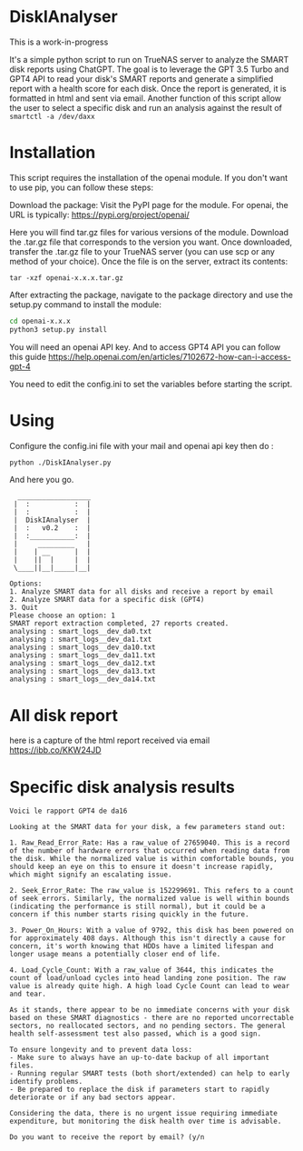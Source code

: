 # DiskIAnalyser

This is a work-in-progress

It's a simple python script to run on TrueNAS server to analyze the SMART disk reports using ChatGPT.
The goal is to leverage the GPT 3.5 Turbo and GPT4 API to read your disk's SMART reports and generate a simplified report with a health score for each disk. Once the report is generated, it is formatted in html and sent via email.
Another function of this script allow the user to select a specific disk and run an analysis against the result of ```smartctl -a /dev/daxx ```

# Installation

This script requires the installation of the openai module. If you don't want to use pip, you can follow these steps:

Download the package:
Visit the PyPI page for the module. For openai, the URL is typically:
https://pypi.org/project/openai/

Here you will find tar.gz files for various versions of the module. Download the .tar.gz file that corresponds to the version you want.
Once downloaded, transfer the .tar.gz file to your TrueNAS server (you can use scp or any method of your choice). Once the file is on the server, extract its contents:

<code>tar -xzf openai-x.x.x.tar.gz</code>

After extracting the package, navigate to the package directory and use the setup.py command to install the module:
```bash
cd openai-x.x.x
python3 setup.py install
```
You will need an openai API key. And to access GPT4 API you can follow this guide https://help.openai.com/en/articles/7102672-how-can-i-access-gpt-4

You need to edit the config.ini to set the variables before starting the script.


# Using
Configure the config.ini file with your mail and openai api key then do :
```bash
python ./DiskIAnalyser.py
```
And here you go.

```
  __________________
 |  :           :  |
 |  :           :  |
 |  DiskIAnalyser  |
 |  :   v0.2    :  |
 |  :___________:  |
 |     _________   |
 |    | __      |  |
 |    ||  |     |  |
 \____||__|_____|__|

Options:
1. Analyze SMART data for all disks and receive a report by email
2. Analyze SMART data for a specific disk (GPT4)
3. Quit
Please choose an option: 1
SMART report extraction completed, 27 reports created.
analysing : smart_logs__dev_da0.txt
analysing : smart_logs__dev_da1.txt
analysing : smart_logs__dev_da10.txt
analysing : smart_logs__dev_da11.txt
analysing : smart_logs__dev_da12.txt
analysing : smart_logs__dev_da13.txt
analysing : smart_logs__dev_da14.txt

```

# All disk report
here is a capture of the html report received via email
https://ibb.co/KKW24JD

# Specific disk analysis results

```
Voici le rapport GPT4 de da16

Looking at the SMART data for your disk, a few parameters stand out:

1. Raw_Read_Error_Rate: Has a raw_value of 27659040. This is a record of the number of hardware errors that occurred when reading data from the disk. While the normalized value is within comfortable bounds, you should keep an eye on this to ensure it doesn't increase rapidly, which might signify an escalating issue.

2. Seek_Error_Rate: The raw_value is 152299691. This refers to a count of seek errors. Similarly, the normalized value is well within bounds (indicating the performance is still normal), but it could be a concern if this number starts rising quickly in the future.

3. Power_On_Hours: With a value of 9792, this disk has been powered on for approximately 408 days. Although this isn't directly a cause for concern, it's worth knowing that HDDs have a limited lifespan and longer usage means a potentially closer end of life.

4. Load_Cycle_Count: With a raw_value of 3644, this indicates the count of load/unload cycles into head landing zone position. The raw value is already quite high. A high load Cycle Count can lead to wear and tear.

As it stands, there appear to be no immediate concerns with your disk based on these SMART diagnostics - there are no reported uncorrectable sectors, no reallocated sectors, and no pending sectors. The general health self-assessment test also passed, which is a good sign.

To ensure longevity and to prevent data loss:
- Make sure to always have an up-to-date backup of all important files.
- Running regular SMART tests (both short/extended) can help to early identify problems.
- Be prepared to replace the disk if parameters start to rapidly deteriorate or if any bad sectors appear.

Considering the data, there is no urgent issue requiring immediate expenditure, but monitoring the disk health over time is advisable.

Do you want to receive the report by email? (y/n

```
